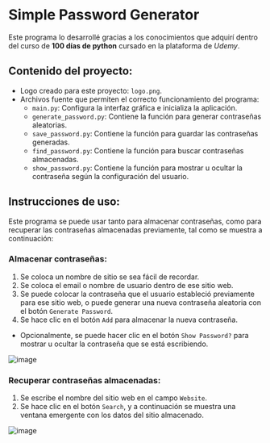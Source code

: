 # Simple Password Generator

Este programa lo desarrollé gracias a los conocimientos que adquirí dentro del curso de **100 días de python** cursado en la plataforma de *Udemy*.

## Contenido del proyecto:

- Logo creado para este proyecto: `logo.png`.
- Archivos fuente que permiten el correcto funcionamiento del programa:
   - `main.py`: Configura la interfaz gráfica e inicializa la aplicación.
   - `generate_password.py`: Contiene la función para generar contraseñas aleatorias.
   - `save_password.py`: Contiene la función para guardar las contraseñas generadas.
   - `find_password.py`: Contiene la función para buscar contraseñas almacenadas.
   - `show_password.py`: Contiene la función para mostrar u ocultar la contraseña según la configuración del usuario.

## Instrucciones de uso:

Este programa se puede usar tanto para almacenar contraseñas, como para recuperar las contraseñas almacenadas previamente, tal como se muestra a continuación:

### Almacenar contraseñas:
1. Se coloca un nombre de sitio  se sea fácil de recordar.
2. Se coloca el email o nombre de usuario dentro de ese sitio web.
3. Se puede colocar la contraseña que el usuario estableció previamente para ese sitio web, o puede generar una nueva contraseña aleatoria con el botón `Generate Password`.
4. Se hace clic en el botón `Add` para almacenar la nueva contraseña.

- Opcionalmente, se puede hacer clic en el botón `Show Password?` para mostrar u ocultar la contraseña que se está escribiendo.

![image](https://github.com/user-attachments/assets/e3eb42d6-7ab9-4811-ab7b-45407df4c74a)

### Recuperar contraseñas almacenadas:
1. Se escribe el nombre del sitio web en el campo `Website`.
2. Se hace clic en el botón `Search`, y a continuación se muestra una ventana emergente con los datos del sitio almacenado.

![image](https://github.com/user-attachments/assets/5a8ee9ff-9cc8-4157-a052-249928a3b1c8)
